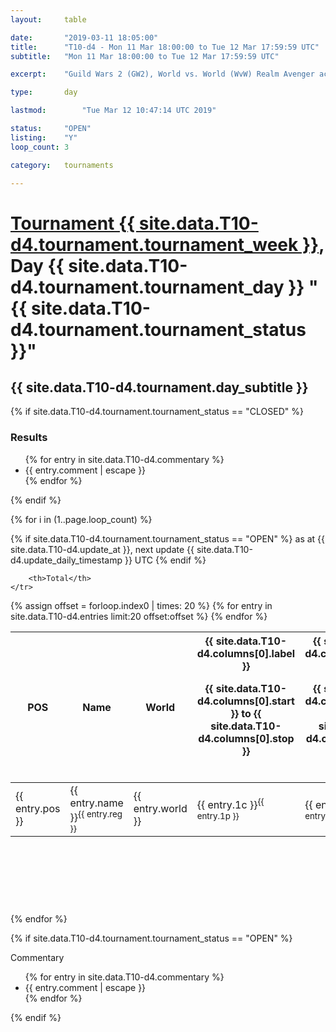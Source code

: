 ```yaml
---
layout: 	table

date: 		"2019-03-11 18:05:00"
title: 		"T10-d4 - Mon 11 Mar 18:00:00 to Tue 12 Mar 17:59:59 UTC"
subtitle: 	"Mon 11 Mar 18:00:00 to Tue 12 Mar 17:59:59 UTC"

excerpt:    "Guild Wars 2 (GW2), World vs. World (WvW) Realm Avenger achivement Tournament. \"Every Kill Counts\""

type:       day

lastmod: 		"Tue Mar 12 10:47:14 UTC 2019"

status:     "OPEN"
listing:    "Y"
loop_count: 3

category: 	tournaments

---
```

<div class="table_header">
    <h1><a href="{{ site.data.T10-d4.tournament.week_url }}">Tournament {{ site.data.T10-d4.tournament.tournament_week }}</a>, Day {{ site.data.T10-d4.tournament.tournament_day }} "{{ site.data.T10-d4.tournament.tournament_status }}"</h1>
    <h2>{{ site.data.T10-d4.tournament.day_subtitle }}</h2> 
</div>

{% if site.data.T10-d4.tournament.tournament_status == "CLOSED" %} 
<div class="commentary">
  <h3>Results</h3>
  <ul>
    {% for entry in site.data.T10-d4.commentary %}
    <li class="commentary_list">{{ entry.comment | escape }}</li>
    {% endfor %}
  </ul>
</div>
{% endif %}


{% for i in (1..page.loop_count) %}

{% if site.data.T10-d4.tournament.tournament_status == "OPEN" %} 
<span class="table_nextupdate">as at {{ site.data.T10-d4.update_at }}, next update {{ site.data.T10-d4.update_daily_timestamp }} UTC</span> 
{% endif %}

<table class="day_table">
  <colgroup>
    <col style="width:18px">
    <col style="width:55px">
    <col style="width:55px">
    <col style="width:12px">
    <col style="width:12px">
    <col style="width:12px">
    <col style="width:12px">
    <col style="width:12px">
    <col style="width:12px">
    <col style="width:12px">
    <col style="width:12px">
    <col style="width:12px">
    <col style="width:12px">
    <col style="width:12px">
    <col style="width:12px">
    <col style="width:12px">
    <col style="width:12px">
    <col style="width:12px">
    <col style="width:12px">
    <col style="width:12px">
    <col style="width:12px">
    <col style="width:12px">
    <col style="width:12px">
    <col style="width:12px">
    <col style="width:12px">
    <col style="width:12px">
    <col style="width:12px">
    <col style="width:18px">
  </colgroup>  
  <thead>
    <tr>
        <th>POS</th>
        <th class="AlignLeft">Name</th>
        <th class="AlignLeft">World</th>

<th><div class="label">{{ site.data.T10-d4.columns[0].label }}<p class="onhover">{{ site.data.T10-d4.columns[0].start }} to {{ site.data.T10-d4.columns[0].stop }}</p></div>​</th>
<th><div class="label">{{ site.data.T10-d4.columns[1].label }}<p class="onhover">{{ site.data.T10-d4.columns[1].start }} to {{ site.data.T10-d4.columns[1].stop }}</p></div>​</th>
<th><div class="label">{{ site.data.T10-d4.columns[2].label }}<p class="onhover">{{ site.data.T10-d4.columns[2].start }} to {{ site.data.T10-d4.columns[2].stop }}</p></div>​</th>
<th><div class="label">{{ site.data.T10-d4.columns[3].label }}<p class="onhover">{{ site.data.T10-d4.columns[3].start }} to {{ site.data.T10-d4.columns[3].stop }}</p></div>​</th>
<th><div class="label">{{ site.data.T10-d4.columns[4].label }}<p class="onhover">{{ site.data.T10-d4.columns[4].start }} to {{ site.data.T10-d4.columns[4].stop }}</p></div>​</th>
<th><div class="label">{{ site.data.T10-d4.columns[5].label }}<p class="onhover">{{ site.data.T10-d4.columns[5].start }} to {{ site.data.T10-d4.columns[5].stop }}</p></div>​</th>
<th><div class="label">{{ site.data.T10-d4.columns[6].label }}<p class="onhover">{{ site.data.T10-d4.columns[6].start }} to {{ site.data.T10-d4.columns[6].stop }}</p></div>​</th>
<th><div class="label">{{ site.data.T10-d4.columns[7].label }}<p class="onhover">{{ site.data.T10-d4.columns[7].start }} to {{ site.data.T10-d4.columns[7].stop }}</p></div>​</th>
<th><div class="label">{{ site.data.T10-d4.columns[8].label }}<p class="onhover">{{ site.data.T10-d4.columns[8].start }} to {{ site.data.T10-d4.columns[8].stop }}</p></div>​</th>
<th><div class="label">{{ site.data.T10-d4.columns[9].label }}<p class="onhover">{{ site.data.T10-d4.columns[9].start }} to {{ site.data.T10-d4.columns[9].stop }}</p></div>​</th>
<th><div class="label">{{ site.data.T10-d4.columns[10].label }}<p class="onhover">{{ site.data.T10-d4.columns[10].start }} to {{ site.data.T10-d4.columns[10].stop }}</p></div>​</th>

<th><div class="label">{{ site.data.T10-d4.columns[11].label }}<p class="onhover">{{ site.data.T10-d4.columns[11].start }} to {{ site.data.T10-d4.columns[11].stop }}</p></div>​</th>
<th><div class="label">{{ site.data.T10-d4.columns[12].label }}<p class="onhover">{{ site.data.T10-d4.columns[12].start }} to {{ site.data.T10-d4.columns[12].stop }}</p></div>​</th>
<th><div class="label">{{ site.data.T10-d4.columns[13].label }}<p class="onhover">{{ site.data.T10-d4.columns[13].start }} to {{ site.data.T10-d4.columns[13].stop }}</p></div>​</th>
<th><div class="label">{{ site.data.T10-d4.columns[14].label }}<p class="onhover">{{ site.data.T10-d4.columns[14].start }} to {{ site.data.T10-d4.columns[14].stop }}</p></div>​</th>
<th><div class="label">{{ site.data.T10-d4.columns[15].label }}<p class="onhover">{{ site.data.T10-d4.columns[15].start }} to {{ site.data.T10-d4.columns[15].stop }}</p></div>​</th>
<th><div class="label">{{ site.data.T10-d4.columns[16].label }}<p class="onhover">{{ site.data.T10-d4.columns[16].start }} to {{ site.data.T10-d4.columns[16].stop }}</p></div>​</th>
<th><div class="label">{{ site.data.T10-d4.columns[17].label }}<p class="onhover">{{ site.data.T10-d4.columns[17].start }} to {{ site.data.T10-d4.columns[17].stop }}</p></div>​</th>
<th><div class="label">{{ site.data.T10-d4.columns[18].label }}<p class="onhover">{{ site.data.T10-d4.columns[18].start }} to {{ site.data.T10-d4.columns[18].stop }}</p></div>​</th>
<th><div class="label">{{ site.data.T10-d4.columns[19].label }}<p class="onhover">{{ site.data.T10-d4.columns[19].start }} to {{ site.data.T10-d4.columns[19].stop }}</p></div>​</th>
<th><div class="label">{{ site.data.T10-d4.columns[20].label }}<p class="onhover">{{ site.data.T10-d4.columns[20].start }} to {{ site.data.T10-d4.columns[20].stop }}</p></div>​</th>

<th><div class="label">{{ site.data.T10-d4.columns[21].label }}<p class="onhover">{{ site.data.T10-d4.columns[21].start }} to {{ site.data.T10-d4.columns[21].stop }}</p></div>​</th>
<th><div class="label">{{ site.data.T10-d4.columns[22].label }}<p class="onhover">{{ site.data.T10-d4.columns[22].start }} to {{ site.data.T10-d4.columns[22].stop }}</p></div>​</th>
<th><div class="label">{{ site.data.T10-d4.columns[23].label }}<p class="onhover">{{ site.data.T10-d4.columns[23].start }} to {{ site.data.T10-d4.columns[23].stop }}</p></div>​</th>

        <th>Total</th>
    </tr>
  </thead>
  {% assign offset = forloop.index0 | times: 20 %}
<tbody>
{% for entry in site.data.T10-d4.entries limit:20 offset:offset %}
  <tr>
    <td class="pl{{ entry.pos }}">{{ entry.pos }}</td>
    <td class="AlignLeft">{{ entry.name }}<sup>{{ entry.reg }}</sup></td>
    <td class="AlignLeft">{{ entry.world }}</td>
    <td class="pl{{ entry.1p }}">{{ entry.1c }}<sup>{{ entry.1p }}</sup></td>
    <td class="pl{{ entry.2p }}">{{ entry.2c }}<sup>{{ entry.2p }}</sup></td>
    <td class="pl{{ entry.3p }}">{{ entry.3c }}<sup>{{ entry.3p }}</sup></td>
    <td class="pl{{ entry.4p }}">{{ entry.4c }}<sup>{{ entry.4p }}</sup></td>
    <td class="pl{{ entry.5p }}">{{ entry.5c }}<sup>{{ entry.5p }}</sup></td>
    <td class="pl{{ entry.6p }}">{{ entry.6c }}<sup>{{ entry.6p }}</sup></td>
    <td class="pl{{ entry.7p }}">{{ entry.7c }}<sup>{{ entry.7p }}</sup></td>
    <td class="pl{{ entry.8p }}">{{ entry.8c }}<sup>{{ entry.8p }}</sup></td>
    <td class="pl{{ entry.9p }}">{{ entry.9c }}<sup>{{ entry.9p }}</sup></td>
    <td class="pl{{ entry.10p }}">{{ entry.10c }}<sup>{{ entry.10p }}</sup></td>
    <td class="pl{{ entry.11p }}">{{ entry.11c }}<sup>{{ entry.11p }}</sup></td>
    <td class="pl{{ entry.12p }}">{{ entry.12c }}<sup>{{ entry.12p }}</sup></td>
    <td class="pl{{ entry.13p }}">{{ entry.13c }}<sup>{{ entry.13p }}</sup></td>
    <td class="pl{{ entry.14p }}">{{ entry.14c }}<sup>{{ entry.14p }}</sup></td>
    <td class="pl{{ entry.15p }}">{{ entry.15c }}<sup>{{ entry.15p }}</sup></td>
    <td class="pl{{ entry.16p }}">{{ entry.16c }}<sup>{{ entry.16p }}</sup></td>
    <td class="pl{{ entry.17p }}">{{ entry.17c }}<sup>{{ entry.17p }}</sup></td>
    <td class="pl{{ entry.18p }}">{{ entry.18c }}<sup>{{ entry.18p }}</sup></td>
    <td class="pl{{ entry.19p }}">{{ entry.19c }}<sup>{{ entry.19p }}</sup></td>
    <td class="pl{{ entry.20p }}">{{ entry.20c }}<sup>{{ entry.20p }}</sup></td>
    <td class="pl{{ entry.21p }}">{{ entry.21c }}<sup>{{ entry.21p }}</sup></td>
    <td class="pl{{ entry.22p }}">{{ entry.22c }}<sup>{{ entry.22p }}</sup></td>
    <td class="pl{{ entry.23p }}">{{ entry.23c }}<sup>{{ entry.23p }}</sup></td>
    <td class="pl{{ entry.24p }}">{{ entry.24c }}<sup>{{ entry.24p }}</sup></td>
    <td>{{ entry.total }}</td>
  </tr>
{% endfor %}  
</tbody>
</table>
<div class="leaderboard">
  <script async src="//pagead2.googlesyndication.com/pagead/js/adsbygoogle.js"></script>
  <!-- 728x90 -->
  <ins class="adsbygoogle"
       style="display:inline-block;width:728px;height:90px"
       data-ad-client="ca-pub-3274917281288240"
       data-ad-slot="3870538733"></ins>
  <script>
  (adsbygoogle = window.adsbygoogle || []).push({});
  </script>    
</div>
<br />
{% endfor %}

{% if site.data.T10-d4.tournament.tournament_status == "OPEN" %} 
<div class="commentary">
  <span class="commentary_title">Commentary</span>
  <ul>
    {% for entry in site.data.T10-d4.commentary %}
    <li class="commentary_list">{{ entry.comment | escape }}</li>
    {% endfor %}
  </ul>
</div>
{% endif %}


